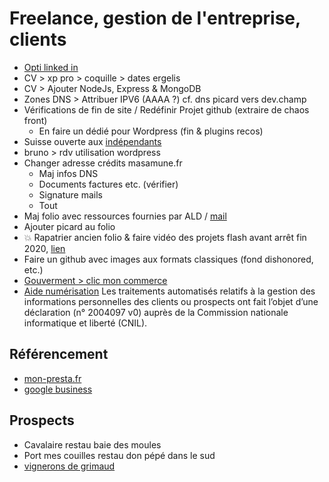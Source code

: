 # Freelance, gestion de l'entreprise, clients

- [Opti linked in](https://www.dropbox.com/s/jbmjlr3a9lrnkzj/linkedin_by_simon.pdf?dl=0)
- CV > xp pro > coquille > dates ergelis
- CV > Ajouter NodeJs, Express & MongoDB
- Zones DNS > Attribuer IPV6 (AAAA ?) cf. dns picard vers dev.champ
- Vérifications de fin de site / Redéfinir Projet github (extraire de chaos front)
  - En faire un dédié pour Wordpress (fin & plugins recos)
- Suisse ouverte aux [indépendants](https://www.indep-it.ch/fr/)
- bruno > rdv utilisation wordpress
- Changer adresse crédits masamune.fr
  - Maj infos DNS
  - Documents factures etc. (vérifier)
  - Signature mails
  - Tout
- Maj folio avec ressources fournies par ALD / [mail](https://mail.google.com/mail/u/0/#inbox/QgrcJHsHpqdCRqsjhBkfHSnLRzQFrCKhXSv)
- Ajouter picard au folio
- 💥 Rapatrier ancien folio & faire vidéo des projets flash avant arrêt fin 2020, [lien](http://stusavais.free.fr/folio/)
- Faire un github avec images aux formats classiques (fond dishonored, etc.)
- [Gouverment > clic mon commerce](https://www.clique-mon-commerce.gouv.fr/)
- [Aide numérisation](https://www.auto-entrepreneur.fr/actualite/aide-numerisation-suite-au-confinement-comment-faire-son-site-internet-pour-vendre-en-ligne/)
  Les traitements automatisés relatifs à la gestion des informations personnelles des clients ou prospects ont fait l’objet d’une déclaration (n° 2004097 v0) auprès de la Commission nationale informatique et liberté (CNIL).

## Référencement

- [mon-presta.fr](https://mon-presta.fr/)
- [google business](https://business.google.com/create?gmbsrc=FR-fr-gwlb-dt-gmail-gmb-s-l~z|create|mat)

## Prospects

- Cavalaire restau baie des moules
- Port mes couilles restau don pépé dans le sud
- [vignerons de grimaud](https://www.vigneronsdegrimaud.com/)
